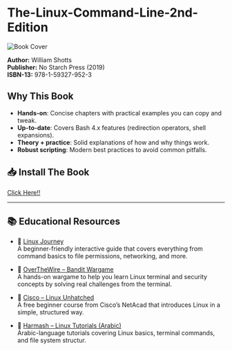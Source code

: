 # The-Linux-Command-Line-2nd-Edition
![Book Cover](https://m.media-amazon.com/images/I/81v21VRpJJL.jpg)

**Author:** William Shotts  
**Publisher:** No Starch Press (2019)  
**ISBN-13:** 978-1-59327-952-3  

## Why This Book

- **Hands-on**: Concise chapters with practical examples you can copy and tweak.  
- **Up-to-date**: Covers Bash 4.x features (redirection operators, shell expansions).  
- **Theory + practice**: Solid explanations of how and why things work.  
- **Robust scripting**: Modern best practices to avoid common pitfalls.

## 📥 Install The Book

[Click Here!!](https://github.com/Bakr-Ht/-The-Linux-Command-Line-2nd-Edition/raw/main/Linux-command-line.pdf)

---

## 📚 Educational Resources

- 🔗 [Linux Journey](https://linuxjourney.com/)  
  A beginner-friendly interactive guide that covers everything from command basics to file permissions, networking, and more.

- 🔗 [OverTheWire – Bandit Wargame](https://overthewire.org/wargames/bandit/bandit0.html)  
  A hands-on wargame to help you learn Linux terminal and security concepts by solving real challenges from the terminal.

- 🔗 [Cisco – Linux Unhatched](https://www.netacad.com/courses/linux-unhatched?courseLang=en-US)  
  A free beginner course from Cisco’s NetAcad that introduces Linux in a simple, structured way.

- 🔗 [Harmash – Linux Tutorials (Arabic)](https://harmash.com/tutorials/linux/overview)  
  Arabic-language tutorials covering Linux basics, terminal commands, and file system structur.
